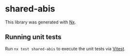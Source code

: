 # shared-abis

This library was generated with [Nx](https://nx.dev).

## Running unit tests

Run `nx test shared-abis` to execute the unit tests via [Vitest](https://vitest.dev/).
